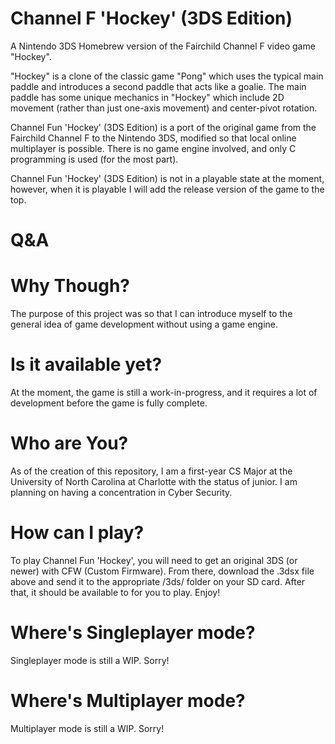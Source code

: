 # Channel F 'Hockey' (3DS Edition)
A Nintendo 3DS Homebrew version of the Fairchild Channel F video game "Hockey".

"Hockey" is a clone of the classic game "Pong" which uses the typical main paddle and introduces a second paddle that acts like a goalie. The main paddle has some unique mechanics in "Hockey" which include 2D movement (rather than just one-axis movement) and center-pivot rotation.

Channel Fun 'Hockey' (3DS Edition) is a port of the original game from the Fairchild Channel F to the Nintendo 3DS, modified so that local online multiplayer is possible. There is no game engine involved, and only C programming is used (for the most part).

Channel Fun 'Hockey' (3DS Edition) is not in a playable state at the moment, however, when it is playable I will add the release version of the game to the top.

# Q&A
# Why Though?
The purpose of this project was so that I can introduce myself to the general idea of game development without using a game engine.

# Is it available yet?
At the moment, the game is still a work-in-progress, and it requires a lot of development before the game is fully complete.

# Who are You?
As of the creation of this repository, I am a first-year CS Major at the University of North Carolina at Charlotte with the status of junior. I am planning on having a concentration in Cyber Security.

# How can I play?
To play Channel Fun 'Hockey', you will need to get an original 3DS (or newer) with CFW (Custom Firmware). From there, download the .3dsx file above and send it to the appropriate /3ds/ folder on your SD card. After that, it should be available to for you to play. Enjoy!

# Where's Singleplayer mode?
Singleplayer mode is still a WIP. Sorry!

# Where's Multiplayer mode?
Multiplayer mode is still a WIP. Sorry!
